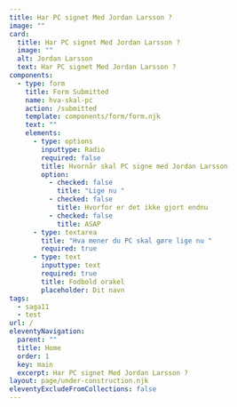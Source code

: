 ```yaml
---
title: Har PC signet Med Jordan Larsson ?
image: ""
card:
  title: Har PC signet Med Jordan Larsson ?
  image: ""
  alt: Jordan Larsson
  text: Har PC signet Med Jordan Larsson ?
components:
  - type: form
    title: Form Submitted
    name: hva-skal-pc
    action: /submitted
    template: components/form/form.njk
    text: ""
    elements:
      - type: options
        inputtype: Radio
        required: false
        title: Hvornår skal PC signe med Jordan Larsson
        option:
          - checked: false
            title: "Lige nu "
          - checked: false
            title: Hvorfor er det ikke gjort endnu
          - checked: false
            title: ASAP
      - type: textarea
        title: "Hva mener du PC skal gøre lige nu "
        required: true
      - type: text
        inputtype: text
        required: true
        title: Fodbold orakel
        placeholder: Dit navn
tags:
  - saga11
  - test
url: /
eleventyNavigation:
  parent: ""
  title: Home
  order: 1
  key: main
  excerpt: Har PC signet Med Jordan Larsson ?
layout: page/under-construction.njk
eleventyExcludeFromCollections: false
---
```

